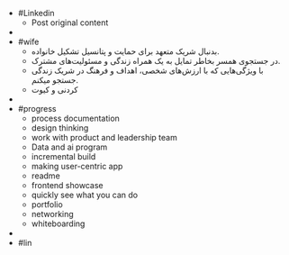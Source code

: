 - #Linkedin
	- Post original content
-
- #wife
	- بدنبال شریک متعهد برای حمایت و پتانسیل تشکیل خانواده.
	- در جستجوی همسر بخاطر تمایل به یک همراه زندگی و مسئولیت‌های مشترک.
	- با ویژگی‌هایی که با ارزش‌های شخصی، اهداف و فرهنگ در شریک زندگی جستجو میکنم.
	- کردنی و کیوت
-
- #progress
	- process documentation
	- design thinking
	- work with product and leadership team
	- Data and ai program
	- incremental build
	- making user-centric app
	- readme
	- frontend showcase
	- quickly see what you can do
	- portfolio
	- networking
	- whiteboarding
-
- #lin